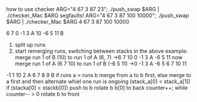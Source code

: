 how to use checker
ARG="4 67 3 87 23"; ./push_swap $ARG | ./checker_Mac $ARG
segfaults!
ARG="4 67 3 87 100 10000"; ./push_swap $ARG | ./checker_Mac $ARG
4 67 3 87 100 10000

6 7 0 -1 3 A
10 -6 5 11 B
1. split up runs
2. start remerging runs, switching between stacks
	in the above example: merge run 1 of B (10) to run 1 of A (6, 7) 
	->6 7 10 0 -1 3 A
	  -6 5 11
	now merge run 1 of A (6 7 10) to run 1 of B (-6 5 11)
	->0 -1 3 A
	  -6 5 6 7 10 11

-1 1 10 2 A
6 7 8 9 B
if runs a > runs b merge from a to b first, else merge to a first and then alternate
whiel one run is ongoing (stack_a[0] < stack_a[1])
	if (stacka[0] < stackb[0])
		push to b
	rotate b b[0] to back
	counter++;
while counter-- > 0
	rotate b to front
